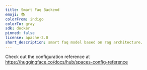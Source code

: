 ```yaml
---
title: Smart Faq Backend
emoji: 📚
colorFrom: indigo
colorTo: gray
sdk: docker
pinned: false
license: apache-2.0
short_description: smart faq model based on rag architecture.
---
```


Check out the configuration reference at https://huggingface.co/docs/hub/spaces-config-reference
